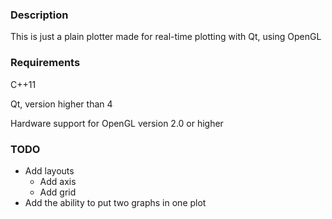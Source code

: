 <h3> Description </h3>

This is just a plain plotter made for real-time plotting with Qt, using OpenGL

<h3> Requirements </h3>

C++11

Qt, version higher than 4

Hardware support for OpenGL version 2.0 or higher

<h3> TODO </h3>

- Add layouts
	- Add axis
	- Add grid
- Add the ability to put two graphs in one plot

